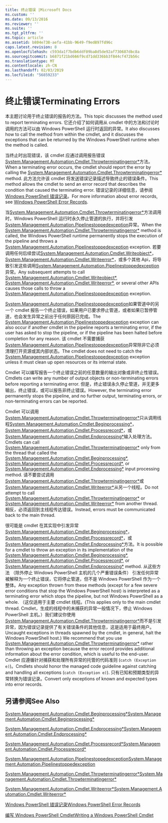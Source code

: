 ```yaml
---
title: 终止错误 |Microsoft Docs
ms.custom: ''
ms.date: 09/13/2016
ms.reviewer: ''
ms.suite: ''
ms.tgt_pltfrm: ''
ms.topic: article
ms.assetid: b804e738-aefa-41bb-9649-f9ed897fd96c
caps.latest.revision: 8
ms.openlocfilehash: c593da1f7bdb6ddf09ba8d5de92af730687dbc8a
ms.sourcegitcommit: b6871f21bd666f9cd71dd336bb3f844cf472b56c
ms.translationtype: MT
ms.contentlocale: zh-CN
ms.lasthandoff: 02/03/2019
ms.locfileid: "56859233"
---
```

# <a name="terminating-errors"></a><span data-ttu-id="926f4-102">终止错误</span><span class="sxs-lookup"><span data-stu-id="926f4-102">Terminating Errors</span></span>

<span data-ttu-id="926f4-103">本主题讨论用于终止错误的报告的方法。</span><span class="sxs-lookup"><span data-stu-id="926f4-103">This topic discusses the method used to report terminating errors.</span></span> <span data-ttu-id="926f4-104">它还介绍了如何调用从 cmdlet 中的方法和讨论时调用的方法可以由 Windows PowerShell 运行时返回的异常。</span><span class="sxs-lookup"><span data-stu-id="926f4-104">It also discusses how to call the method from within the cmdlet, and it discusses the exceptions that can be returned by the Windows PowerShell runtime when the method is called.</span></span>

<span data-ttu-id="926f4-105">当终止时出现错误，该 cmdlet 应通过调用报告错误[System.Management.Automation.Cmdlet.Throwterminatingerror\*](/dotnet/api/System.Management.Automation.Cmdlet.ThrowTerminatingError)方法。</span><span class="sxs-lookup"><span data-stu-id="926f4-105">When a terminating error occurs, the cmdlet should report the error by calling the [System.Management.Automation.Cmdlet.Throwterminatingerror\*](/dotnet/api/System.Management.Automation.Cmdlet.ThrowTerminatingError) method.</span></span> <span data-ttu-id="926f4-106">此方法允许该 cmdlet 将发送错误记录描述导致终止的错误条件。</span><span class="sxs-lookup"><span data-stu-id="926f4-106">This method allows the cmdlet to send an error record that describes the condition that caused the terminating error.</span></span> <span data-ttu-id="926f4-107">错误记录的详细信息，请参阅[Windows PowerShell 错误记录](./windows-powershell-error-records.md)。</span><span class="sxs-lookup"><span data-stu-id="926f4-107">For more information about error records, see [Windows PowerShell Error Records](./windows-powershell-error-records.md).</span></span>

<span data-ttu-id="926f4-108">当[System.Management.Automation.Cmdlet.Throwterminatingerror\*](/dotnet/api/System.Management.Automation.Cmdlet.ThrowTerminatingError)方法调用时，Windows PowerShell 运行时永久停止管道的执行，并将引发[System.Management.Automation.Pipelinestoppedexception](/dotnet/api/System.Management.Automation.PipelineStoppedException)异常。</span><span class="sxs-lookup"><span data-stu-id="926f4-108">When the [System.Management.Automation.Cmdlet.Throwterminatingerror\*](/dotnet/api/System.Management.Automation.Cmdlet.ThrowTerminatingError) method is called, the  Windows PowerShell runtime permanently stops the execution of the pipeline and throws a [System.Management.Automation.Pipelinestoppedexception](/dotnet/api/System.Management.Automation.PipelineStoppedException) exception.</span></span> <span data-ttu-id="926f4-109">若要调用任何后续尝试[System.Management.Automation.Cmdlet.Writeobject\*](/dotnet/api/System.Management.Automation.Cmdlet.WriteObject)， [System.Management.Automation.Cmdlet.Writeerror\*](/dotnet/api/System.Management.Automation.Cmdlet.WriteError)，或多个其他 Api，将导致引发这些调用[System.Management.Automation.Pipelinestoppedexception](/dotnet/api/System.Management.Automation.PipelineStoppedException)异常。</span><span class="sxs-lookup"><span data-stu-id="926f4-109">Any subsequent attempts to call [System.Management.Automation.Cmdlet.Writeobject\*](/dotnet/api/System.Management.Automation.Cmdlet.WriteObject), [System.Management.Automation.Cmdlet.Writeerror\*](/dotnet/api/System.Management.Automation.Cmdlet.WriteError), or several other APIs causes those calls to throw a [System.Management.Automation.Pipelinestoppedexception](/dotnet/api/System.Management.Automation.PipelineStoppedException) exception.</span></span>

<span data-ttu-id="926f4-110">[System.Management.Automation.Pipelinestoppedexception](/dotnet/api/System.Management.Automation.PipelineStoppedException)如果管道中的另一个 cmdlet 报告一个终止错误，如果用户已要求停止管道，或者如果已暂停管道，也会发生异常之前出于任何原因已完成。</span><span class="sxs-lookup"><span data-stu-id="926f4-110">The [System.Management.Automation.Pipelinestoppedexception](/dotnet/api/System.Management.Automation.PipelineStoppedException) exception can also occur if another cmdlet in the pipeline reports a terminating error, if the user has asked to stop the pipeline, or if the pipeline has been halted before completion for any reason.</span></span> <span data-ttu-id="926f4-111">该 cmdlet 不需要捕获[System.Management.Automation.Pipelinestoppedexception](/dotnet/api/System.Management.Automation.PipelineStoppedException)异常除非它必须清理打开资源或其内部状态。</span><span class="sxs-lookup"><span data-stu-id="926f4-111">The cmdlet does not need to catch the [System.Management.Automation.Pipelinestoppedexception](/dotnet/api/System.Management.Automation.PipelineStoppedException) exception unless it must clean up open resources or its internal state.</span></span>

<span data-ttu-id="926f4-112">Cmdlet 可以编写报告一个终止错误之前的任意数量的输出对象或非终止性错误。</span><span class="sxs-lookup"><span data-stu-id="926f4-112">Cmdlets can write any number of output objects or non-terminating errors before reporting a terminating error.</span></span> <span data-ttu-id="926f4-113">但是，终止错误永久停止管道，并无更多输出，终止错误，或可以报告非终止错误。</span><span class="sxs-lookup"><span data-stu-id="926f4-113">However, the terminating error permanently stops the pipeline, and no further output, terminating errors, or non-terminating errors can be reported.</span></span>

<span data-ttu-id="926f4-114">Cmdlet 可以调用[System.Management.Automation.Cmdlet.Throwterminatingerror\*](/dotnet/api/System.Management.Automation.Cmdlet.ThrowTerminatingError)只从调用线程[System.Management.Automation.Cmdlet.Beginprocessing\*](/dotnet/api/System.Management.Automation.Cmdlet.BeginProcessing)， [System.Management.Automation.Cmdlet.Processrecord\*](/dotnet/api/System.Management.Automation.Cmdlet.ProcessRecord)，或[System.Management.Automation.Cmdlet.Endprocessing\*](/dotnet/api/System.Management.Automation.Cmdlet.EndProcessing)输入处理方法。</span><span class="sxs-lookup"><span data-stu-id="926f4-114">Cmdlets can call [System.Management.Automation.Cmdlet.Throwterminatingerror\*](/dotnet/api/System.Management.Automation.Cmdlet.ThrowTerminatingError) only from the thread that called the [System.Management.Automation.Cmdlet.Beginprocessing\*](/dotnet/api/System.Management.Automation.Cmdlet.BeginProcessing), [System.Management.Automation.Cmdlet.Processrecord\*](/dotnet/api/System.Management.Automation.Cmdlet.ProcessRecord), or [System.Management.Automation.Cmdlet.Endprocessing\*](/dotnet/api/System.Management.Automation.Cmdlet.EndProcessing) input processing method.</span></span> <span data-ttu-id="926f4-115">请不要尝试调用[System.Management.Automation.Cmdlet.Throwterminatingerror\*](/dotnet/api/System.Management.Automation.Cmdlet.ThrowTerminatingError)或[System.Management.Automation.Cmdlet.Writeerror\*](/dotnet/api/System.Management.Automation.Cmdlet.WriteError)从另一个线程。</span><span class="sxs-lookup"><span data-stu-id="926f4-115">Do not attempt to call [System.Management.Automation.Cmdlet.Throwterminatingerror\*](/dotnet/api/System.Management.Automation.Cmdlet.ThrowTerminatingError) or [System.Management.Automation.Cmdlet.Writeerror\*](/dotnet/api/System.Management.Automation.Cmdlet.WriteError) from another thread.</span></span> <span data-ttu-id="926f4-116">相反，必须返回到主线程传达错误。</span><span class="sxs-lookup"><span data-stu-id="926f4-116">Instead, errors must be communicated back to the main thread.</span></span>

<span data-ttu-id="926f4-117">很可能是 cmdlet 在其实现中引发异常[System.Management.Automation.Cmdlet.Beginprocessing\*](/dotnet/api/System.Management.Automation.Cmdlet.BeginProcessing)， [System.Management.Automation.Cmdlet.Processrecord\*](/dotnet/api/System.Management.Automation.Cmdlet.ProcessRecord)，或[System.Management.Automation.Cmdlet.Endprocessing\*](/dotnet/api/System.Management.Automation.Cmdlet.EndProcessing)方法。</span><span class="sxs-lookup"><span data-stu-id="926f4-117">It is possible for a cmdlet to throw an exception in its implementation of the [System.Management.Automation.Cmdlet.Beginprocessing\*](/dotnet/api/System.Management.Automation.Cmdlet.BeginProcessing), [System.Management.Automation.Cmdlet.Processrecord\*](/dotnet/api/System.Management.Automation.Cmdlet.ProcessRecord), or [System.Management.Automation.Cmdlet.Endprocessing\*](/dotnet/api/System.Management.Automation.Cmdlet.EndProcessing) method.</span></span> <span data-ttu-id="926f4-118">从这些方法 （除外停止 Windows PowerShell 主机的几个严重错误条件） 引发任何异常被解释为一个终止错误，它将停止管道，但不是 Windows PowerShell 作为一个整体。</span><span class="sxs-lookup"><span data-stu-id="926f4-118">Any exception thrown from these methods (except for a few severe error conditions that stop the Windows PowerShell host) is interpreted as a terminating error which stops the pipeline, but not Windows PowerShell as a whole.</span></span> <span data-ttu-id="926f4-119">（这仅适用于主要 cmdlet 线程。</span><span class="sxs-lookup"><span data-stu-id="926f4-119">(This applies only to the main cmdlet thread.</span></span> <span data-ttu-id="926f4-120">Cmdlet，生成的线程中的未捕获的异常一般情况下，停止 Windows PowerShell 主机。）我们建议你使用[System.Management.Automation.Cmdlet.Throwterminatingerror\*](/dotnet/api/System.Management.Automation.Cmdlet.ThrowTerminatingError)而不是引发异常，因为错误记录提供了有关错误条件的其他信息，这是适用于最终用户。</span><span class="sxs-lookup"><span data-stu-id="926f4-120">Uncaught exceptions in threads spawned by the cmdlet, in general, halt the Windows PowerShell host.) We recommend that you use [System.Management.Automation.Cmdlet.Throwterminatingerror\*](/dotnet/api/System.Management.Automation.Cmdlet.ThrowTerminatingError) rather than throwing an exception because the error record provides additional information about the error condition, which is useful to the end-user.</span></span> <span data-ttu-id="926f4-121">Cmdlet 应遵循针对捕获和处理所有异常的托管的代码准则 (`catch (Exception e)`)。</span><span class="sxs-lookup"><span data-stu-id="926f4-121">Cmdlets should honor the managed code guideline against catching and handling all exceptions (`catch (Exception e)`).</span></span> <span data-ttu-id="926f4-122">只有已知和预期类型的异常转换为错误记录。</span><span class="sxs-lookup"><span data-stu-id="926f4-122">Convert only exceptions of known and expected types into error records.</span></span>

## <a name="see-also"></a><span data-ttu-id="926f4-123">另请参阅</span><span class="sxs-lookup"><span data-stu-id="926f4-123">See Also</span></span>

[<span data-ttu-id="926f4-124">System.Management.Automation.Cmdlet.Beginprocessing\*</span><span class="sxs-lookup"><span data-stu-id="926f4-124">System.Management.Automation.Cmdlet.Beginprocessing\*</span></span>](/dotnet/api/System.Management.Automation.Cmdlet.BeginProcessing)

[<span data-ttu-id="926f4-125">System.Management.Automation.Cmdlet.Endprocessing\*</span><span class="sxs-lookup"><span data-stu-id="926f4-125">System.Management.Automation.Cmdlet.Endprocessing\*</span></span>](/dotnet/api/System.Management.Automation.Cmdlet.EndProcessing)

[<span data-ttu-id="926f4-126">System.Management.Automation.Cmdlet.Processrecord\*</span><span class="sxs-lookup"><span data-stu-id="926f4-126">System.Management.Automation.Cmdlet.Processrecord\*</span></span>](/dotnet/api/System.Management.Automation.Cmdlet.ProcessRecord)

[<span data-ttu-id="926f4-127">System.Management.Automation.Pipelinestoppedexception</span><span class="sxs-lookup"><span data-stu-id="926f4-127">System.Management.Automation.Pipelinestoppedexception</span></span>](/dotnet/api/System.Management.Automation.PipelineStoppedException)

[<span data-ttu-id="926f4-128">System.Management.Automation.Cmdlet.Throwterminatingerror\*</span><span class="sxs-lookup"><span data-stu-id="926f4-128">System.Management.Automation.Cmdlet.Throwterminatingerror\*</span></span>](/dotnet/api/System.Management.Automation.Cmdlet.ThrowTerminatingError)

[<span data-ttu-id="926f4-129">System.Management.Automation.Cmdlet.Writeerror\*</span><span class="sxs-lookup"><span data-stu-id="926f4-129">System.Management.Automation.Cmdlet.Writeerror\*</span></span>](/dotnet/api/System.Management.Automation.Cmdlet.WriteError)

[<span data-ttu-id="926f4-130">Windows PowerShell 错误记录</span><span class="sxs-lookup"><span data-stu-id="926f4-130">Windows PowerShell Error Records</span></span>](./windows-powershell-error-records.md)

[<span data-ttu-id="926f4-131">编写 Windows PowerShell Cmdlet</span><span class="sxs-lookup"><span data-stu-id="926f4-131">Writing a Windows PowerShell Cmdlet</span></span>](./writing-a-windows-powershell-cmdlet.md)
